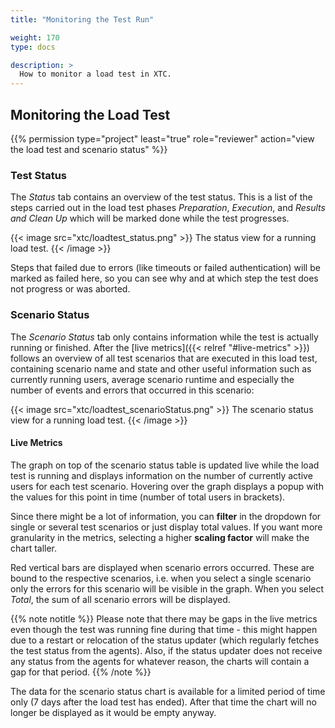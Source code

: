 ```yaml
---
title: "Monitoring the Test Run"

weight: 170
type: docs

description: >
  How to monitor a load test in XTC.
---
```


## Monitoring the Load Test 

{{% permission type="project" least="true" role="reviewer" action="view the load test and scenario status" %}}

### Test Status

The _Status_ tab contains an overview of the test status. This is a list of the steps carried out in the load test phases _Preparation_, _Execution_,  and _Results and Clean Up_ which will be marked done while the test progresses. 

{{< image src="xtc/loadtest_status.png" >}}
The status view for a running load test.
{{< /image >}}

Steps that failed due to errors (like timeouts or failed authentication) will be marked as failed here, so you can see why and at which step the test does not progress or was aborted.

### Scenario Status

The _Scenario Status_ tab only contains information while the test is actually running or finished. After the [live metrics]({{< relref "#live-metrics" >}}) follows an overview of all test scenarios that are executed in this load test, containing scenario name and state and other useful information such as currently running users, average scenario runtime and especially the number of events and errors that occurred in this scenario:

{{< image src="xtc/loadtest_scenarioStatus.png" >}}
The scenario status view for a running load test.
{{< /image >}}

#### Live Metrics

The graph on top of the scenario status table is updated live while the load test is running and displays information on the number of currently active users for each test scenario. Hovering over the graph displays a popup with the values for this point in time (number of total users in brackets).

Since there might be a lot of information, you can **filter** in the dropdown for single or several test scenarios or just display total values. If you want more granularity in the metrics, selecting a higher **scaling factor** will make the chart taller. 

Red vertical bars are displayed when scenario errors occurred. These are bound to the respective scenarios, i.e. when you select a single scenario only the errors for this scenario will be visible in the graph. When you select _Total_, the sum of all scenario errors will be displayed.

{{% note notitle %}}
Please note that there may be gaps in the live metrics even though the test was running fine during that time - this might happen due to a restart or relocation of the status updater (which regularly fetches the test status from the agents). Also, if the status updater does not receive any status from the agents for whatever reason, the charts will contain a gap for that period. 
{{% /note %}}

The data for the scenario status chart is available for a limited period of time only (7 days after the load test has ended). After that time the chart will no longer be displayed as it would be empty anyway.

